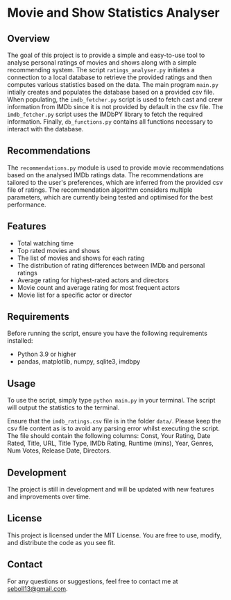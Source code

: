 # Movie and Show Statistics Analyser

## Overview
The goal of this project is to provide a simple and easy-to-use tool to analyse personal ratings of movies and shows along with a simple recommending system.
The script `ratings_analyser.py` initiates a connection to a local database to retrieve the provided ratings and then computes various statistics based on the data. The main program `main.py` intially creates and populates the database based on a provided csv file. When populating, the `imdb_fetcher.py` script is used to fetch cast and crew information from IMDb since it is not provided by default in the csv file. The `imdb_fetcher.py` script uses the IMDbPY library to fetch the required information. Finally, `db_functions.py` contains all functions necessary to interact with the database.

## Recommendations
The `recommendations.py` module is used to provide movie recommendations based on the analysed IMDb ratings data. The recommendations are tailored to the user's preferences, which are inferred from the provided csv file of ratings. The recommendation algorithm considers multiple parameters, which are currently being tested and optimised for the best performance.

## Features
- Total watching time
- Top rated movies and shows
- The list of movies and shows for each rating
- The distribution of rating differences between IMDb and personal ratings
- Average rating for highest-rated actors and directors
- Movie count and average rating for most frequent actors
- Movie list for a specific actor or director

## Requirements
Before running the script, ensure you have the following requirements installed:
- Python 3.9 or higher
- pandas, matplotlib, numpy, sqlite3, imdbpy

## Usage
To use the script, simply type `python main.py` in your terminal. The script will output the statistics to the terminal.

Ensure that the `imdb_ratings.csv` file is in the folder `data/`. Please keep the csv file content as is to avoid any parsing error whilst executing the script. The file should contain the following columns: Const, Your Rating, Date Rated, Title, URL, Title Type, IMDb Rating, Runtime (mins), Year, Genres, Num Votes, Release Date, Directors.

## Development
The project is still in development and will be updated with new features and improvements over time.

## License
This project is licensed under the MIT License. You are free to use, modify, and distribute the code as you see fit.

## Contact
For any questions or suggestions, feel free to contact me at [seboll13@gmail.com](mailto:seboll13@gmail.com).